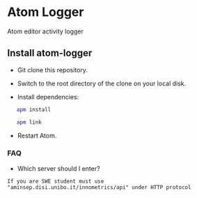 # Atom Logger
Atom editor activity logger

##  Install atom-logger

* Git clone this repository.

* Switch to the root directory of the clone on your local disk.

* Install dependencies:

```bash
   apm install

   apm link
```  
* Restart Atom.


### FAQ
* Which server should I enter?

```
If you are SWE student must use "aminsep.disi.unibo.it/innometrics/api" under HTTP protocol
```
